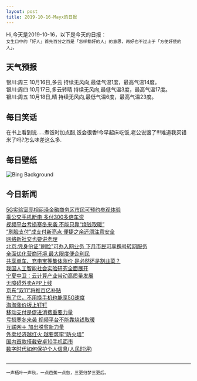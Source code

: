 ```yaml
---
layout: post
title: 2019-10-16-Mayx的日报
---
```


Hi,今天是2019-10-16，以下是今天的日报：<br><small>
女生口中的「好人」首先百分之百是「怎样都好的人」的意思，再好也不过止于「方便好使的人」。</small><!--more-->
## 天气预报
银川:周三 10月16日,多云 持续无风向,最低气温1度，最高气温14度。<br>银川:周四 10月17日,多云转晴 持续无风向,最低气温3度，最高气温17度。<br>银川:周五 10月18日,晴 持续无风向,最低气温6度，最高气温23度。
## 每日笑话
在书上看到说.....煮饭时加点醋,饭会很香!今早起床吃饭,老公说馊了!!!难道我买错米了吗?怎么味差这么多.
## 每日壁纸
![Bing Background](https://cn.bing.com/th?id=OHR.MaldivesDragonfly_EN-US0767811525_1920x1080.jpg&rf=LaDigue_1920x1080.jpg&pid=hp "Close-up of a dragonfly wing (© Azwar Thaufeeq/500px/Getty Images)")
## 今日新闻

[5G实验室亮相丽泽金融商务区市民可预约参观体验](http://it.people.com.cn/n1/2019/1016/c1009-31402507.html)   
[乘公交手机断电 多付300多倍车资](http://it.people.com.cn/n1/2019/1016/c1009-31402657.html)   
[视频平台亏损寒冬来袭 不能只靠“烧钱取暖”](http://it.people.com.cn/n1/2019/1016/c1009-31402613.html)   
[“刷脸支付”成支付新亮点 便捷之余还须注意安全](http://it.people.com.cn/n1/2019/1016/c1009-31402605.html)   
[网络新社交也要讲老理](http://it.people.com.cn/n1/2019/1016/c1009-31402519.html)   
[北京:凭身份证"刷脸"可办入网业务 下月市民可享携号转网服务](http://it.people.com.cn/n1/2019/1016/c1009-31402496.html)   
[全面优化营商环境 最大限度便企利民](http://it.people.com.cn/n1/2019/1016/c1009-31402501.html)   
[共享单车、充电宝等集体涨价 是必然还是割韭菜？](http://it.people.com.cn/n1/2019/1016/c1009-31402440.html)   
[我国人工智能社会实验研究全面展开](http://it.people.com.cn/n1/2019/1016/c1009-31402209.html)   
[宁夏中卫：云计算产业带动高质量发展](http://it.people.com.cn/n1/2019/1016/c1009-31402257.html)   
[无障碍外卖APP上线](http://it.people.com.cn/n1/2019/1016/c1009-31402265.html)   
[京东“双11”将推百亿补贴](http://it.people.com.cn/n1/2019/1016/c1009-31402268.html)   
[有了它，不用换手机也能享5G速度](http://it.people.com.cn/n1/2019/1016/c1009-31402213.html)   
[海淘涨价板上钉钉](http://it.people.com.cn/n1/2019/1016/c1009-31402234.html)   
[移动支付是促进消费重要力量](http://it.people.com.cn/n1/2019/1016/c1009-31402235.html)   
[亏损寒冬来袭 视频平台不能靠烧钱取暖](http://it.people.com.cn/n1/2019/1016/c1009-31402218.html)   
[互联网＋ 加出脱贫新力量](http://it.people.com.cn/n1/2019/1016/c1009-31402287.html)   
[外卖经济越红火 越要筑牢“防火墙”](http://it.people.com.cn/n1/2019/1016/c1009-31402296.html)   
[国内首款搭载安卓10手机面市](http://it.people.com.cn/n1/2019/1016/c1009-31402272.html)   
[数字时代如何保护个人信息(人民时评)](http://it.people.com.cn/n1/2019/1016/c1009-31402278.html)   
<br />

***

<small>一声梧叶一声秋，一点芭蕉一点愁，三更归梦三更后。</small>
